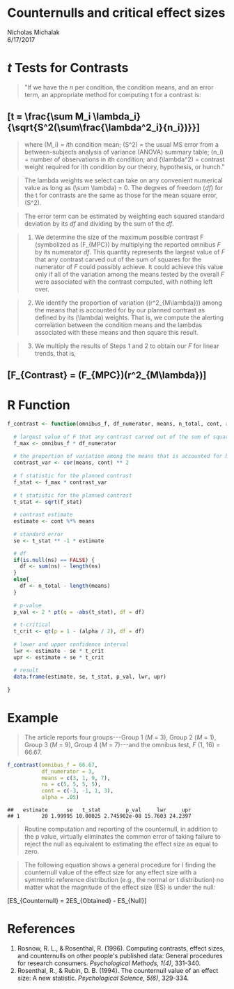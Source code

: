 # Counternulls and critical effect sizes
Nicholas Michalak  
6/17/2017  

# *t* Tests for Contrasts

> "If we have the *n* per condition, the condition means, and an error term, an appropriate method for computing t for a contrast is:

## \[t = \frac{\sum M_i \lambda_i}{\sqrt{S^2(\sum\frac{\lambda^2_i}{n_i})}}\]

> where \(M_i\) = *i*th condition mean; \(S^2\) = the usual MS error from a between-subjects analysis of variance (ANOVA) summary table; \(n_i\) = number of observations in *i*th condition; and \(\lambda^2\) = contrast weight required for ith condition by our theory, hypothesis, or hunch."

> The lambda weights we select can take on any convenient numerical value as long as \(\sum \lambda\) = 0. The degrees of freedom (*df*) for the t for contrasts are the same as those for the mean square error, \(S^2\).

> The error term can be estimated by weighting each squared standard deviation by its *df* and dividing by the sum of the *df*.

> 1. We determine the size of the maximum possible contrast F (symbolized as \(F_{MPC}\) by multiplying the reported omnibus *F* by its numerator *df*. This quantity represents the largest value of *F* that any contrast carved out of the sum of squares for the numerator of *F* could possibly achieve. It could achieve this value only if all of the variation among the means tested by the overall *F* were associated with the contrast computed, with nothing left over.

> 2. We identify the proportion of variation (\(r^2_{M\lambda}\)) among the means that is accounted for by our planned contrast as defined by its \(\lambda\) weights. That is, we compute the alerting correlation between the condition means and the lambdas associated with these means and then square this result.

> 3. We multiply the results of Steps 1 and 2 to obtain our *F* for linear trends, that is,

## \[F_{Contrast} = (F_{MPC})(r^2_{M\lambda})\]

# R Function


```r
f_contrast <- function(omnibus_f, df_numerator, means, n_total, cont, alpha = .05, ns = NULL) {
  
  # largest value of F that any contrast carved out of the sum of squares for the numerator of F could possibly achieve
  f_max <- omnibus_f * df_numerator
  
  # the proportion of variation among the means that is accounted for by the planned contrast
  contrast_var <- cor(means, cont) ** 2
  
  # f statistic for the planned contrast
  f_stat <- f_max * contrast_var
  
  # t statistic for the planned contrast
  t_stat <- sqrt(f_stat)
  
  # contrast estimate
  estimate <- cont %*% means
  
  # standard error
  se <- t_stat ** -1 * estimate

  # df
  if(is.null(ns) == FALSE) {
    df <- sum(ns) - length(ns)
  }
  else{
    df <- n_total - length(means)
  }
  
  # p-value
  p_val <- 2 * pt(q = -abs(t_stat), df = df)
  
  # t-critical
  t_crit <- qt(p = 1 - (alpha / 2), df = df)
  
  # lower and upper confidence interval
  lwr <- estimate - se * t_crit
  upr <- estimate + se * t_crit
  
  # result
  data.frame(estimate, se, t_stat, p_val, lwr, upr)
  
}
```

# Example
> The article reports four groups---Group 1 (*M* = 3), Group 2 (*M* = 1), Group 3 (*M* = 9), Group 4 (*M* = 7)---and the omnibus test, *F* (1, 16) = 66.67.


```r
f_contrast(omnibus_f = 66.67,
           df_numerator = 3,
           means = c(3, 1, 9, 7),
           ns = c(5, 5, 5, 5),
           cont = c(-3, -1, 1, 3),
           alpha = .05)
```

```
##   estimate      se   t_stat        p_val     lwr     upr
## 1       20 1.99995 10.00025 2.745902e-08 15.7603 24.2397
```

> Routine computation and reporting of the counternull, in addition to the p value, virtually eliminates the common error of taking failure to reject the null as equivalent to estimating the effect size as equal to zero.

> The following equation shows a general procedure for I finding the counternull value of the effect size for any effect size with a symmetric reference distribution (e.g., the normal or t distribution) no matter what the magnitude of the effect size (ES) is under the null:

\[ES_{Counternull} = 2ES_{Obtained} - ES_{Null}\]

# References

1. Rosnow, R. L., & Rosenthal, R. (1996). Computing contrasts, effect sizes, and counternulls on other people's published data: General procedures for research consumers. *Psychological Methods, 1(4)*, 331-340.
2. Rosenthal, R., & Rubin, D. B. (1994). The counternull value of an effect size: A new statistic. *Psychological Science, 5(6)*, 329-334.
